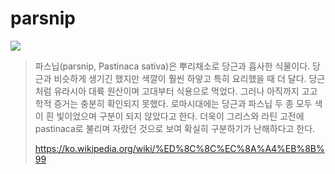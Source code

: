 # parsnip

![](https://thelandconnection.org/wp-content/uploads/2019/11/Parsnip2-1024x495.jpg)

> 파스닙(parsnip, Pastinaca sativa)은 뿌리채소로 당근과 흡사한 식물이다. 당근과 비슷하게 생기긴 했지만 색깔이 훨씬 하얗고 특히 요리했을 때 더 달다. 당근처럼 유라시아 대륙 원산이며 고대부터 식용으로 먹었다. 그러나 아직까지 고고학적 증거는 충분히 확인되지 못했다. 로마시대에는 당근과 파스닙 두 종 모두 색이 흰 빛이었으며 구분이 되지 않았다고 한다. 더욱이 그리스와 라틴 고전에 pastinaca로 불리며 자랐던 것으로 보여 확실히 구분하기가 난해하다고 한다.
>
> https://ko.wikipedia.org/wiki/%ED%8C%8C%EC%8A%A4%EB%8B%99
